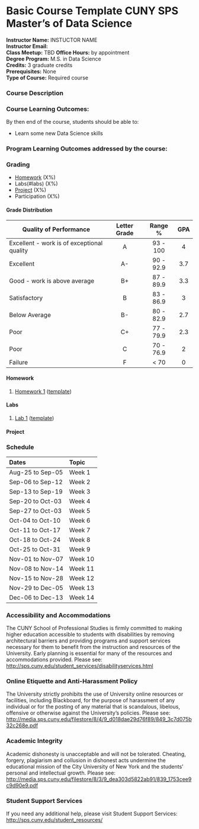 Basic Course Template CUNY SPS Master’s of Data Science
================

**Instructor Name:** INSTUCTOR NAME  
**Instructor Email:** <EMAIL>  
**Class Meetup:** TBD **Office Hours:** by appointment  
**Degree Program:** M.S. in Data Science  
**Credits:** 3 graduate credits  
**Prerequisites:** None  
**Type of Course:** Required course

### Course Description

### Course Learning Outcomes:

By then end of the course, students should be able to:

-   Learn some new Data Science skills

### Program Learning Outcomes addressed by the course:

### Grading

-   [Homework](#homework) (X%)
-   Labs(\#labs) (X%)
-   [Project](/project/project.md) (X%)
-   Participation (X%)

#### Grade Distribution

| Quality of Performance                     | Letter Grade |  Range %  | GPA |
|--------------------------------------------|:------------:|:---------:|:---:|
| Excellent - work is of exceptional quality |      A       | 93 - 100  |  4  |
| Excellent                                  |      A-      | 90 - 92.9 | 3.7 |
| Good - work is above average               |      B+      | 87 - 89.9 | 3.3 |
| Satisfactory                               |      B       | 83 - 86.9 |  3  |
| Below Average                              |      B-      | 80 - 82.9 | 2.7 |
| Poor                                       |      C+      | 77 - 79.9 | 2.3 |
| Poor                                       |      C       | 70 - 76.9 |  2  |
| Failure                                    |      F       |  &lt; 70  |  0  |

#### Homework

1.  [Homework 1](homework/Homework1.pdf)
    ([template](homework/Homework1.Rmd))

#### Labs

1.  [Lab 1](labs/Lab1/Lab1_intro_to_r.pdf)
    ([template](/labs/Lab1/Lab1_intro_to_r.Rmd))

#### Project

### Schedule

<table class="table table-striped table-hover" style="margin-left: auto; margin-right: auto;">
<thead>
<tr>
<th style="text-align:left;">
Dates
</th>
<th style="text-align:left;">
Topic
</th>
</tr>
</thead>
<tbody>
<tr>
<td style="text-align:left;">
Aug-25 to Sep-05
</td>
<td style="text-align:left;">
Week 1
</td>
</tr>
<tr>
<td style="text-align:left;">
Sep-06 to Sep-12
</td>
<td style="text-align:left;">
Week 2
</td>
</tr>
<tr>
<td style="text-align:left;">
Sep-13 to Sep-19
</td>
<td style="text-align:left;">
Week 3
</td>
</tr>
<tr>
<td style="text-align:left;">
Sep-20 to Oct-03
</td>
<td style="text-align:left;">
Week 4
</td>
</tr>
<tr>
<td style="text-align:left;">
Sep-27 to Oct-03
</td>
<td style="text-align:left;">
Week 5
</td>
</tr>
<tr>
<td style="text-align:left;">
Oct-04 to Oct-10
</td>
<td style="text-align:left;">
Week 6
</td>
</tr>
<tr>
<td style="text-align:left;">
Oct-11 to Oct-17
</td>
<td style="text-align:left;">
Week 7
</td>
</tr>
<tr>
<td style="text-align:left;">
Oct-18 to Oct-24
</td>
<td style="text-align:left;">
Week 8
</td>
</tr>
<tr>
<td style="text-align:left;">
Oct-25 to Oct-31
</td>
<td style="text-align:left;">
Week 9
</td>
</tr>
<tr>
<td style="text-align:left;">
Nov-01 to Nov-07
</td>
<td style="text-align:left;">
Week 10
</td>
</tr>
<tr>
<td style="text-align:left;">
Nov-08 to Nov-14
</td>
<td style="text-align:left;">
Week 11
</td>
</tr>
<tr>
<td style="text-align:left;">
Nov-15 to Nov-28
</td>
<td style="text-align:left;">
Week 12
</td>
</tr>
<tr>
<td style="text-align:left;">
Nov-29 to Dec-05
</td>
<td style="text-align:left;">
Week 13
</td>
</tr>
<tr>
<td style="text-align:left;">
Dec-06 to Dec-13
</td>
<td style="text-align:left;">
Week 14
</td>
</tr>
</tbody>
</table>

### Accessibility and Accommodations

The CUNY School of Professional Studies is firmly committed to making
higher education accessible to students with disabilities by removing
architectural barriers and providing programs and support services
necessary for them to benefit from the instruction and resources of the
University. Early planning is essential for many of the resources and
accommodations provided. Please see:
<http://sps.cuny.edu/student_services/disabilityservices.html>

### Online Etiquette and Anti-Harassment Policy

The University strictly prohibits the use of University online resources
or facilities, including Blackboard, for the purpose of harassment of
any individual or for the posting of any material that is scandalous,
libelous, offensive or otherwise against the University’s policies.
Please see:
<http://media.sps.cuny.edu/filestore/8/4/9_d018dae29d76f89/849_3c7d075b32c268e.pdf>

### Academic Integrity

Academic dishonesty is unacceptable and will not be tolerated. Cheating,
forgery, plagiarism and collusion in dishonest acts undermine the
educational mission of the City University of New York and the students’
personal and intellectual growth. Please see:
<http://media.sps.cuny.edu/filestore/8/3/9_dea303d5822ab91/839_1753cee9c9d90e9.pdf>

### Student Support Services

If you need any additional help, please visit Student Support Services:
<http://sps.cuny.edu/student_resources/>
